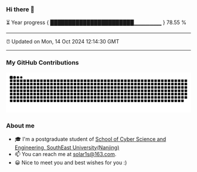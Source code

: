 ### Hi there 👋

⏳ Year progress { ███████████████████████▁▁▁▁▁▁▁ } 78.55 %

---

⏰ Updated on Mon, 14 Oct 2024 12:14:30 GMT

---
### My GitHub Contributions    

![](https://raw.githubusercontent.com/chenzongyao200127/chenzongyao200127/main/assets/github-contribution-grid-snake.svg)          

### About me   

- 🎓 I'm a postgraduate student of [School of Cyber Science and Engineering, SouthEast University(Nanjing)](https://www.seu.edu.cn/)
- 📫 You can reach me at [solar1s@163.com](mailto:solar1s@163.com).
- 😀 Nice to meet you and best wishes for you :)  


